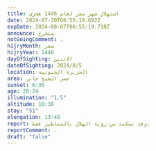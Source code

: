 ```yaml
---
title: استهلال شهر صفر لعام 1446 هجري
date: 2024-07-30T06:55:19.692Z
expDate: 2024-08-07T06:55:19.718Z
announce: ستخرج
notGoingComment: .
hijryMonth: صفر
hijryYear: 1446
dayOfSighting: الاثنين
dateOfSighting: 2024/8/5
location: الجزيرة الجنوبية
area: جسر الشيخ جابر
sunset: 6:36
age: 28:24
illumination: "1.5"
altitude: 10:38
stay: "51"
elongation: 13:49
report: وقد تمكنت من رؤية الهلال بالمناظير فقط.
reportComment: .
draft: "false"
---
```

